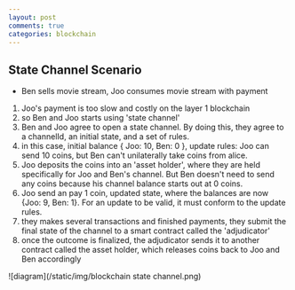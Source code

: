 ```yaml
---
layout: post
comments: true
categories: blockchain
---
```

## State Channel Scenario
* Ben sells movie stream, Joo consumes movie stream with payment
1. Joo's payment is too slow and costly on the layer 1 blockchain
2. so Ben and Joo starts using 'state channel'
3. Ben and Joo agree to open a state channel. By doing this, they agree to a channelId, an initial state, and a set of rules.
4. in this case, initial balance { Joo: 10, Ben: 0 }, update rules: Joo can send 10 coins, but Ben can't unilaterally take coins from alice.
5. Joo deposits the coins into an 'asset holder', where they are held specifically for Joo and Ben's channel. But Ben doesn't need to send any coins because his channel balance starts out at 0 coins.
6. Joo send an pay 1 coin, updated state, where the balances are now {Joo: 9, Ben: 1}. For an update to be valid, it must conform to the update rules.
7. they makes several transactions and finished payments, they submit the final state of the channel to a smart contract called the 'adjudicator'
8. once the outcome is finalized, the adjudicator sends it to another contract called the asset holder, which releases coins back to Joo and Ben accordingly

![diagram](/static/img/blockchain state channel.png)
